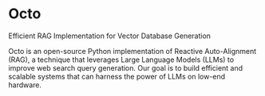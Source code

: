 # Octo

Efficient RAG Implementation for Vector Database Generation

Octo is an open-source Python implementation of Reactive Auto-Alignment (RAG), a technique that leverages Large Language Models (LLMs) to improve web search query generation. Our goal is to build efficient and scalable systems that can harness the power of LLMs on low-end hardware.


